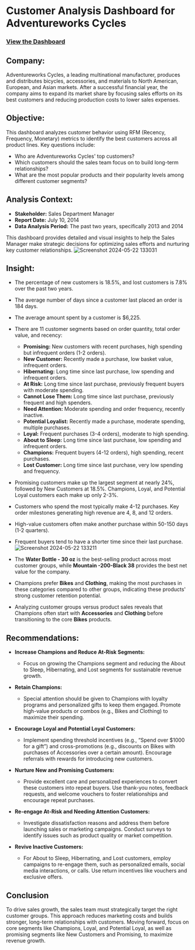# Customer Analysis Dashboard for Adventureworks Cycles
### [View the Dashboard](https://project.novypro.com/P0z7tU)

## Company:
Adventureworks Cycles, a leading multinational manufacturer, produces and distributes bicycles, accessories, and materials to North American, European, and Asian markets. After a successful financial year, the company aims to expand its market share by focusing sales efforts on its best customers and reducing production costs to lower sales expenses.

## Objective:
This dashboard analyzes customer behavior using RFM (Recency, Frequency, Monetary) metrics to identify the best customers across all product lines. Key questions include:
- Who are Adventureworks Cycles' top customers?
- Which customers should the sales team focus on to build long-term relationships?
- What are the most popular products and their popularity levels among different customer segments?

## Analysis Context:
- **Stakeholder:** Sales Department Manager
- **Report Date:** July 10, 2014
- **Data Analysis Period:** The past two years, specifically 2013 and 2014

This dashboard provides detailed and visual insights to help the Sales Manager make strategic decisions for optimizing sales efforts and nurturing key customer relationships.
![Screenshot 2024-05-22 133031](https://github.com/thanhloc81/Customer-segmentation/assets/151768013/77737c82-863d-48d4-b3c9-de929a435c8a)
## Insight:
- The percentage of new customers is 18.5%, and lost customers is 7.8% over the past two years.
- The average number of days since a customer last placed an order is 184 days.
- The average amount spent by a customer is $6,225.
- There are 11 customer segments based on order quantity, total order value, and recency:
  - **Promising:** New customers with recent purchases, high spending but infrequent orders (1-2 orders).
  - **New Customer:** Recently made a purchase, low basket value, infrequent orders.
  - **Hibernating:** Long time since last purchase, low spending and infrequent orders.
  - **At Risk:** Long time since last purchase, previously frequent buyers with moderate spending.
  - **Cannot Lose Them:** Long time since last purchase, previously frequent and high spenders.
  - **Need Attention:** Moderate spending and order frequency, recently inactive.
  - **Potential Loyalist:** Recently made a purchase, moderate spending, multiple purchases.
  - **Loyal:** Frequent purchases (3-4 orders), moderate to high spending.
  - **About to Sleep:** Long time since last purchase, low spending and infrequent orders.
  - **Champions:** Frequent buyers (4-12 orders), high spending, recent purchases.
  - **Lost Customer:** Long time since last purchase, very low spending and frequency.

- Promising customers make up the largest segment at nearly 24%, followed by New Customers at 18.5%. Champions, Loyal, and Potential Loyal customers each make up only 2-3%.
- Customers who spend the most typically make 4-12 purchases. Key order milestones generating high revenue are 4, 8, and 12 orders.
- High-value customers often make another purchase within 50-150 days (1-2 quarters).
- Frequent buyers tend to have a shorter time since their last purchase.
![Screenshot 2024-05-22 133211](https://github.com/thanhloc81/Customer-segmentation/assets/151768013/369e7136-32f7-4008-bb8e-5e4813533427)
- The **Water Bottle - 30 oz** is the best-selling product across most customer groups, while **Mountain -200-Black 38** provides the best net value for the company.
- Champions prefer **Bikes** and **Clothing**, making the most purchases in these categories compared to other groups, indicating these products' strong customer retention potential.
- Analyzing customer groups versus product sales reveals that Champions often start with **Accessories** and **Clothing** before transitioning to the core **Bikes** products.

## Recommendations:
- **Increase Champions and Reduce At-Risk Segments:**
  - Focus on growing the Champions segment and reducing the About to Sleep, Hibernating, and Lost segments for sustainable revenue growth.
  
- **Retain Champions:**
  - Special attention should be given to Champions with loyalty programs and personalized gifts to keep them engaged. Promote high-value products or combos (e.g., Bikes and Clothing) to maximize their spending.

- **Encourage Loyal and Potential Loyal Customers:**
  - Implement spending threshold incentives (e.g., “Spend over $1000 for a gift”) and cross-promotions (e.g., discounts on Bikes with purchases of Accessories over a certain amount). Encourage referrals with rewards for introducing new customers.

- **Nurture New and Promising Customers:**
  - Provide excellent care and personalized experiences to convert these customers into repeat buyers. Use thank-you notes, feedback requests, and welcome vouchers to foster relationships and encourage repeat purchases.

- **Re-engage At-Risk and Needing Attention Customers:**
  - Investigate dissatisfaction reasons and address them before launching sales or marketing campaigns. Conduct surveys to identify issues such as product quality or market competition.

- **Revive Inactive Customers:**
  - For About to Sleep, Hibernating, and Lost customers, employ campaigns to re-engage them, such as personalized emails, social media interactions, or calls. Use return incentives like vouchers and exclusive offers.

## Conclusion
To drive sales growth, the sales team must strategically target the right customer groups. This approach reduces marketing costs and builds stronger, long-term relationships with customers. Moving forward, focus on core segments like Champions, Loyal, and Potential Loyal, as well as promising segments like New Customers and Promising, to maximize revenue growth.


